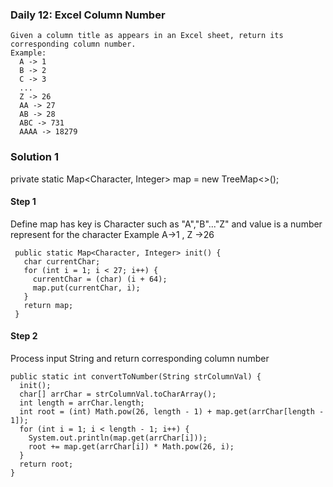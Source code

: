 ### Daily 12: Excel Column Number
```
Given a column title as appears in an Excel sheet, return its corresponding column number.
Example:
  A -> 1
  B -> 2  
  C -> 3  
  ...
  Z -> 26  
  AA -> 27  
  AB -> 28 
  ABC -> 731
  AAAA -> 18279
```
### Solution 1
private static Map<Character, Integer> map = new TreeMap<>();
#### Step 1
   Define map has key is Character such as "A","B"..."Z" and value is a number
   represent for the character Example A->1 , Z ->26
 ```
  public static Map<Character, Integer> init() {
    char currentChar;
    for (int i = 1; i < 27; i++) {
      currentChar = (char) (i + 64);
      map.put(currentChar, i);
    }
    return map;
  }
```
#### Step 2
  Process input String and return corresponding column number 
  ```
  public static int convertToNumber(String strColumnVal) {
    init();
    char[] arrChar = strColumnVal.toCharArray();
    int length = arrChar.length;
    int root = (int) Math.pow(26, length - 1) + map.get(arrChar[length - 1]);
    for (int i = 1; i < length - 1; i++) {
      System.out.println(map.get(arrChar[i]));
      root += map.get(arrChar[i]) * Math.pow(26, i);
    }
    return root;
  }
  ```
